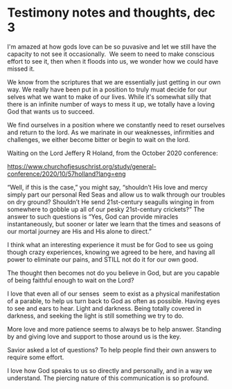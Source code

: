 # Testimony notes and thoughts, dec 3

I'm amazed at how gods love can be so puvasive and let we still have the capacity to not see it occasionally.  We seem to need to make conscious effort to see it, then when it floods into us, we wonder how we could have missed it.

We know from the scriptures that we are essentially just getting in our own way. We really have been put in a position to truly muat decide for our selves what we want to make of our lives. While it's somewhat silly that there is an infinite number of ways to mess it up, we totally have a loving God that wants us to succeed.

We find ourselves in a position where we constantly need to reset ourselves and return to the lord. As we marinate in our weaknesses, infirmities and challenges, we either become bitter or begin to wait on the lord.

Waiting on the Lord Jeffery R Holand, from the October 2020 conference:

<https://www.churchofjesuschrist.org/study/general-conference/2020/10/57holland?lang=eng>

“Well, if this is the case,” you might say, “shouldn’t His love and mercy simply part our personal Red Seas and allow us to walk through our troubles on dry ground? Shouldn’t He send 21st-century seagulls winging in from somewhere to gobble up all of our pesky 21st-century crickets?” The answer to such questions is “Yes, God can provide miracles instantaneously, but sooner or later we learn that the times and seasons of our mortal journey are His and His alone to direct.”

I think what an interesting experience it must be for God to see us going though crazy experiences, knowing we agreed to be here, and having all power to eliminate our pains, and STILL not do it for our own good.

The thought then becomes not do you believe in God, but are you capable of being faithful enough to wait on the Lord?

I love that even all of our senses  seem to exist as a physical manifestation of a parable, to help us turn back to God as often as possible. Having eyes to see and ears to hear. Light and darkness. Being totally covered in darkness, and seeking the light is still something we try to do.

More love and more patience seems to always be to help answer. Standing by and giving love and support to those around us is the key.

Savior asked a lot of questions? To help people find their own answers to require some effort.

I love how God speaks to us so directly and personally, and in a way we understand. The piercing nature of this communication is so profound.
